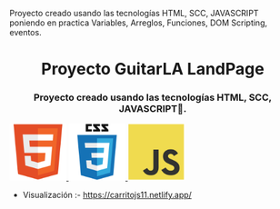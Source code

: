Proyecto creado usando las tecnologías HTML, SCC, JAVASCRIPT poniendo en practica Variables, Arreglos, Funciones, DOM Scripting, eventos.


<h1 align="center">Proyecto GuitarLA LandPage</h1>
<h3 align="center">Proyecto creado usando las tecnologías HTML, SCC, JAVASCRIPT🌟.</h3>


<a href="https://www.w3.org/html/" target="_blank" rel="noreferrer"> <img
      src="https://github.com/devicons/devicon/blob/master/icons/html5/html5-original.svg" alt="html5" width="100"
      height="100" /> </a>
<a href="https://www.w3schools.com/css/" target="_blank"
    rel="noreferrer"> <img src="https://raw.githubusercontent.com/devicons/devicon/master/icons/css3/css3-original-wordmark.svg" alt="css3"
      width="100" height="100" /> </a>
<a href="https://www.javascript.com/" target="_blank" rel="noreferrer"> <img
      src="https://github.com/devicons/devicon/blob/master/icons/javascript/javascript-original.svg" alt="javascript" width="100"
      height="100" /> </a>

-  Visualización :-
<a href="https://carritojs11.netlify.app/" target="_blank"
    rel="noreferrer">https://carritojs11.netlify.app/</a>

